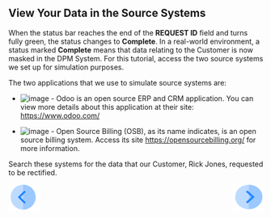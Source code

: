 ## View Your Data in the Source Systems

When the status bar reaches the end of the **REQUEST ID** field and turns fully green, the status changes to **Complete**. In a real-world environment, a status marked **Complete** means that data relating to the Customer is now masked in the DPM System. For this tutorial, access the two source systems we set up for simulation purposes. 

The two applications that we use to simulate source systems are:

- ![image](/articles/demo_project/DPM_Demo_Project/images/01_DSAR_Odoo.PNG) - Odoo is an open source ERP and CRM application. You can view more details about this application at their site: https://www.odoo.com/

- ![image](/articles/demo_project/DPM_Demo_Project/images/01_DSAR_opensourcebilling_icon.png) - Open Source Billing (OSB), as its name indicates, is an open source billing system. Access its site https://opensourcebilling.org/ for more information.

Search these systems for the data that our Customer, Rick Jones, requested to be rectified.



[![Previous](/articles/demo_project/DPM_Demo_Project/images/Previous.png)]( /articles/demo_project/DPM_Demo_Project/03_Auto_Sync/03_04_Auto_Sync_Submit_a_First_Request.md)[<img align="right" width="60" height="54" src="/articles/demo_project/DPM_Demo_Project/images/Next.png">](/articles/demo_project/DPM_Demo_Project/03_Auto_Sync/03_06_Auto_Sync_Change_Your_Data.md)
